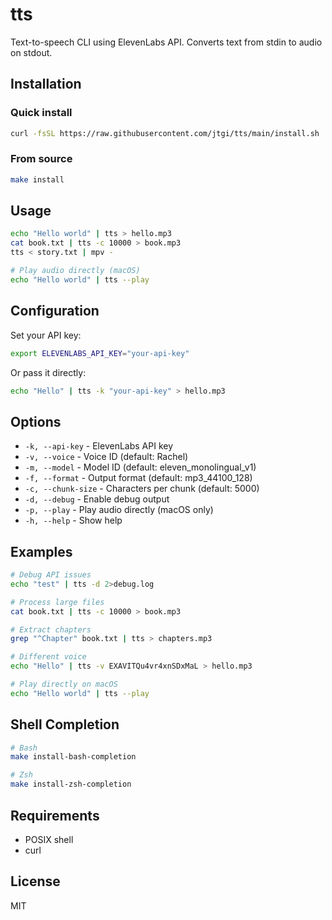 # tts

Text-to-speech CLI using ElevenLabs API. Converts text from stdin to audio on stdout.

## Installation

### Quick install

```sh
curl -fsSL https://raw.githubusercontent.com/jtgi/tts/main/install.sh | sh
```

### From source

```sh
make install
```

## Usage

```sh
echo "Hello world" | tts > hello.mp3
cat book.txt | tts -c 10000 > book.mp3
tts < story.txt | mpv -

# Play audio directly (macOS)
echo "Hello world" | tts --play
```

## Configuration

Set your API key:

```sh
export ELEVENLABS_API_KEY="your-api-key"
```

Or pass it directly:

```sh
echo "Hello" | tts -k "your-api-key" > hello.mp3
```

## Options

- `-k, --api-key` - ElevenLabs API key
- `-v, --voice` - Voice ID (default: Rachel)
- `-m, --model` - Model ID (default: eleven_monolingual_v1)
- `-f, --format` - Output format (default: mp3_44100_128)
- `-c, --chunk-size` - Characters per chunk (default: 5000)
- `-d, --debug` - Enable debug output
- `-p, --play` - Play audio directly (macOS only)
- `-h, --help` - Show help

## Examples

```sh
# Debug API issues
echo "test" | tts -d 2>debug.log

# Process large files
cat book.txt | tts -c 10000 > book.mp3

# Extract chapters
grep "^Chapter" book.txt | tts > chapters.mp3

# Different voice
echo "Hello" | tts -v EXAVITQu4vr4xnSDxMaL > hello.mp3

# Play directly on macOS
echo "Hello world" | tts --play
```

## Shell Completion

```sh
# Bash
make install-bash-completion

# Zsh
make install-zsh-completion
```

## Requirements

- POSIX shell
- curl

## License

MIT
